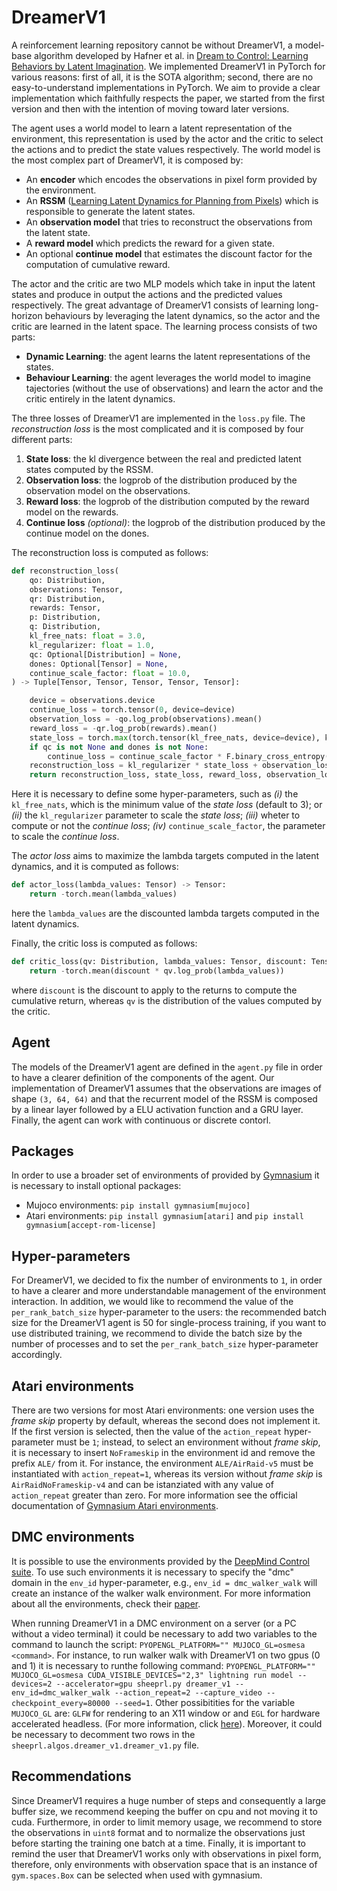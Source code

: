 # DreamerV1
A reinforcement learning repository cannot be without DreamerV1, a model-base algorithm developed by Hafner et al. in [Dream to Control: Learning Behaviors by Latent Imagination](https://doi.org/10.48550/arXiv.1912.01603). We implemented DreamerV1 in PyTorch for various reasons: first of all, it is the SOTA algorithm; second, there are no easy-to-understand implementations in PyTorch. We aim to provide a clear implementation which faithfully respects the paper, we started from the first version and then with the intention of moving toward later versions.

The agent uses a world model to learn a latent representation of the environment, this representation is used by the actor and the critic to select the actions and to predict the state values respectively. The world model is the most complex part of DreamerV1, it is composed by:

*  An **encoder** which encodes the observations in pixel form provided by the environment.
*  An **RSSM** ([Learning Latent Dynamics for Planning from Pixels](https://doi.org/10.48550/arXiv.1811.04551)) which is responsible to generate the latent states.
*  An **observation model** that tries to reconstruct the observations from the latent state.
*  A **reward model** which predicts the reward for a given state.
*  An optional **continue model** that estimates the discount factor for the computation of cumulative reward.

The actor and the critic are two MLP models which take in input the latent states and produce in output the actions and the predicted values respectively. The great advantage of DreamerV1 consists of learning long-horizon behaviours by leveraging the latent dynamics, so the actor and the critic are learned in the latent space. The learning process consists of two parts:

*  **Dynamic Learning**: the agent learns the latent representations of the states.
*  **Behaviour Learning**: the agent leverages the world model to imagine tajectories (without the use of observations) and learn the actor and the critic entirely in the latent dynamics.

The three losses of DreamerV1 are implemented in the `loss.py` file. The *reconstruction loss* is the most complicated and it is composed by four different parts:

1.  **State loss**: the kl divergence between the real and predicted latent states computed by the RSSM.
2.  **Observation loss**: the logprob of the distribution produced by the observation model on the observations.
3.  **Reward loss**: the logprob of the distribution computed by the reward model on the rewards.
4.  **Continue loss** *(optional)*: the logprob of the distribution produced by the continue model on the dones.

The reconstruction loss is computed as follows:
```python
def reconstruction_loss(
    qo: Distribution,
    observations: Tensor,
    qr: Distribution,
    rewards: Tensor,
    p: Distribution,
    q: Distribution,
    kl_free_nats: float = 3.0,
    kl_regularizer: float = 1.0,
    qc: Optional[Distribution] = None,
    dones: Optional[Tensor] = None,
    continue_scale_factor: float = 10.0,
) -> Tuple[Tensor, Tensor, Tensor, Tensor, Tensor]:

    device = observations.device
    continue_loss = torch.tensor(0, device=device)
    observation_loss = -qo.log_prob(observations).mean()
    reward_loss = -qr.log_prob(rewards).mean()
    state_loss = torch.max(torch.tensor(kl_free_nats, device=device), kl_divergence(p, q).mean())
    if qc is not None and dones is not None:
        continue_loss = continue_scale_factor * F.binary_cross_entropy(qc.probs, dones)
    reconstruction_loss = kl_regularizer * state_loss + observation_loss + reward_loss + continue_loss
    return reconstruction_loss, state_loss, reward_loss, observation_loss, continue_loss
```
Here it is necessary to define some hyper-parameters, such as *(i)* the `kl_free_nats`, which is the minimum value of the *state loss* (default to 3); or *(ii)* the `kl_regularizer` parameter to scale the *state loss*; *(iii)* wheter to compute or not the *continue loss*; *(iv)* `continue_scale_factor`, the parameter to scale the *continue loss*.

The *actor loss* aims to maximize the lambda targets computed in the latent dynamics, and it is computed as follows:
```python
def actor_loss(lambda_values: Tensor) -> Tensor:
    return -torch.mean(lambda_values)
```
here the `lambda_values` are the discounted lambda targets computed in the latent dynamics.

Finally, the critic loss is computed as follows:
```python
def critic_loss(qv: Distribution, lambda_values: Tensor, discount: Tensor) -> Tensor:
    return -torch.mean(discount * qv.log_prob(lambda_values))
```
where `discount` is the discount to apply to the returns to compute the cumulative return, whereas `qv` is the distribution of the values computed by the critic.

## Agent
The models of the DreamerV1 agent are defined in the `agent.py` file in order to have a clearer definition of the components of the agent. Our implementation of DreamerV1 assumes that the observations are images of shape `(3, 64, 64)` and that the recurrent model of the RSSM is composed by a linear layer followed by a ELU activation function and a GRU layer. Finally, the agent can work with continuous or discrete contorl.

## Packages
In order to use a broader set of environments of provided by [Gymnasium](https://gymnasium.farama.org/) it is necessary to install optional packages:

*  Mujoco environments: `pip install gymnasium[mujoco]`
*  Atari environments: `pip install gymnasium[atari]` and `pip install gymnasium[accept-rom-license]`

## Hyper-parameters
For DreamerV1, we decided to fix the number of environments to `1`, in order to have a clearer and more understandable management of the environment interaction. In addition, we would like to recommend the value of the `per_rank_batch_size` hyper-parameter to the users: the recommended batch size for the DreamerV1 agent is 50 for single-process training, if you want to use distributed training, we recommend to divide the batch size by the number of processes and to set the `per_rank_batch_size` hyper-parameter accordingly.

## Atari environments
There are two versions for most Atari environments: one version uses the *frame skip* property by default, whereas the second does not implement it. If the first version is selected, then the value of the `action_repeat` hyper-parameter must be `1`; instead, to select an environment without *frame skip*, it is necessary to insert `NoFrameskip` in the environment id and remove the prefix `ALE/` from it. For instance, the environment `ALE/AirRaid-v5` must be instantiated with `action_repeat=1`, whereas its version without *frame skip* is `AirRaidNoFrameskip-v4` and can be istanziated with any value of `action_repeat` greater than zero.
For more information see the official documentation of [Gymnasium Atari environments](https://gymnasium.farama.org/environments/atari/).

## DMC environments
It is possible to use the environments provided by the [DeepMind Control suite](https://www.deepmind.com/open-source/deepmind-control-suite). To use such environments it is necessary to specify the "dmc" domain in the `env_id` hyper-parameter, e.g., `env_id = dmc_walker_walk` will create an instance of the walker walk environment. For more information about all the environments, check their [paper](https://arxiv.org/abs/1801.00690).

When running DreamerV1 in a DMC environment on a server (or a PC without a video terminal) it could be necessary to add two variables to the command to launch the script: `PYOPENGL_PLATFORM="" MUJOCO_GL=osmesa <command>`. For instance, to run walker walk with DreamerV1 on two gpus (0 and 1) it is necessary to runthe following command: `PYOPENGL_PLATFORM="" MUJOCO_GL=osmesa CUDA_VISIBLE_DEVICES="2,3" lightning run model --devices=2 --accelerator=gpu sheeprl.py dreamer_v1 --env_id=dmc_walker_walk --action_repeat=2 --capture_video --checkpoint_every=80000 --seed=1`. 
Other possibitities for the variable `MUJOCO_GL` are: `GLFW` for rendering to an X11 window or and `EGL` for hardware accelerated headless. (For more information, click [here](https://mujoco.readthedocs.io/en/stable/programming/index.html#using-opengl)).
Moreover, it could be necessary to decomment two rows in the `sheeprl.algos.dreamer_v1.dreamer_v1.py` file.

## Recommendations
Since DreamerV1 requires a huge number of steps and consequently a large buffer size, we recommend keeping the buffer on cpu and not moving it to cuda. Furthermore, in order to limit memory usage, we recommend to store the observations in `uint8` format and to normalize the observations just before starting the training one batch at a time. Finally, it is important to remind the user that DreamerV1 works only with observations in pixel form, therefore, only environments with observation space that is an instance of `gym.spaces.Box` can be selected when used with gymnasium.